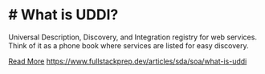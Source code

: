 # # What is UDDI?

Universal Description, Discovery, and Integration registry for web services. Think of it as a phone book where services are listed for easy discovery.

[Read More](https://www.fullstackprep.dev/articles/sda/soa/what-is-uddi) https://www.fullstackprep.dev/articles/sda/soa/what-is-uddi